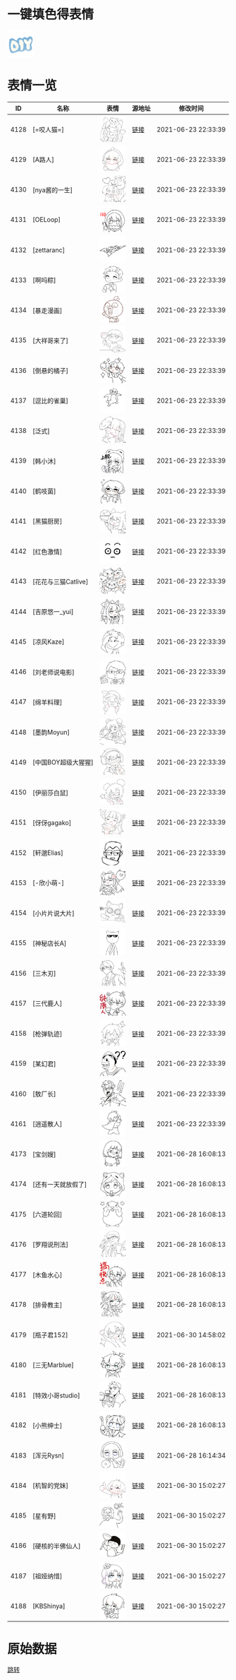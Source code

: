 # 一键填色得表情

<img src="./cover.png" height="60" alt="cover" />

# 表情一览

|ID|名称|表情|源地址|修改时间|
|----|----|----|----|----|
|4128|[=咬人猫=]|<img src="./pic/004128_%5B=咬人猫=%5D.png" height="60" alt="=咬人猫="/>|[链接](http://i0.hdslb.com/bfs/emote/501b605577a969ecf78d392ffb58f48f54a9b860.png)|2021-06-23 22:33:39|
|4129|[A路人]|<img src="./pic/004129_%5BA路人%5D.png" height="60" alt="A路人"/>|[链接](http://i0.hdslb.com/bfs/emote/05340904f6c9a6886bce2275733057f2aba73ba5.png)|2021-06-23 22:33:39|
|4130|[nya酱的一生]|<img src="./pic/004130_%5Bnya酱的一生%5D.png" height="60" alt="nya酱的一生"/>|[链接](http://i0.hdslb.com/bfs/emote/6e93a8b348c256734fd0ff740d2326f09590ad38.png)|2021-06-23 22:33:39|
|4131|[OELoop]|<img src="./pic/004131_%5BOELoop%5D.png" height="60" alt="OELoop"/>|[链接](http://i0.hdslb.com/bfs/emote/a5daf88ba85c14b5914556a68368a0d784172f37.png)|2021-06-23 22:33:39|
|4132|[zettaranc]|<img src="./pic/004132_%5Bzettaranc%5D.png" height="60" alt="zettaranc"/>|[链接](http://i0.hdslb.com/bfs/emote/e0c0accce5b265b0cb8fe6bff363e7890486d02e.png)|2021-06-23 22:33:39|
|4133|[啊吗粽]|<img src="./pic/004133_%5B啊吗粽%5D.png" height="60" alt="啊吗粽"/>|[链接](http://i0.hdslb.com/bfs/emote/8cf44ef680737b1b72bf7ee391b2a821e589c062.png)|2021-06-23 22:33:39|
|4134|[暴走漫画]|<img src="./pic/004134_%5B暴走漫画%5D.png" height="60" alt="暴走漫画"/>|[链接](http://i0.hdslb.com/bfs/emote/897b6a446841ad96a1a691bd769cb1fb4c9cc75b.png)|2021-06-23 22:33:39|
|4135|[大祥哥来了]|<img src="./pic/004135_%5B大祥哥来了%5D.png" height="60" alt="大祥哥来了"/>|[链接](http://i0.hdslb.com/bfs/emote/facfe16e5f97cdf1f1c4717373ccdd8a44223e53.png)|2021-06-23 22:33:39|
|4136|[倒悬的橘子]|<img src="./pic/004136_%5B倒悬的橘子%5D.png" height="60" alt="倒悬的橘子"/>|[链接](http://i0.hdslb.com/bfs/emote/99961c4b9be5e5ef46df7637b2b00f98d1d02f5d.png)|2021-06-23 22:33:39|
|4137|[逗比的雀巢]|<img src="./pic/004137_%5B逗比的雀巢%5D.png" height="60" alt="逗比的雀巢"/>|[链接](http://i0.hdslb.com/bfs/emote/020573f51e7c6f0dc510cbcb37d7c35adb60fd37.png)|2021-06-23 22:33:39|
|4138|[泛式]|<img src="./pic/004138_%5B泛式%5D.png" height="60" alt="泛式"/>|[链接](http://i0.hdslb.com/bfs/emote/8b0951bd4aed05b8b5e1bcb6b1cb8ab3bf36936f.png)|2021-06-23 22:33:39|
|4139|[韩小沐]|<img src="./pic/004139_%5B韩小沐%5D.png" height="60" alt="韩小沐"/>|[链接](http://i0.hdslb.com/bfs/emote/f00d7f7085b1b46fe403ee7e74f34d35ea4b2dbf.png)|2021-06-23 22:33:39|
|4140|[鹤吱菌]|<img src="./pic/004140_%5B鹤吱菌%5D.png" height="60" alt="鹤吱菌"/>|[链接](http://i0.hdslb.com/bfs/emote/dbccb9eef6adebf812cedba574339eca19d8008f.png)|2021-06-23 22:33:39|
|4141|[黑猫厨房]|<img src="./pic/004141_%5B黑猫厨房%5D.png" height="60" alt="黑猫厨房"/>|[链接](http://i0.hdslb.com/bfs/emote/6b6ab61163819e4bf1d0b13b50ddda538734eb42.png)|2021-06-23 22:33:39|
|4142|[红色激情]|<img src="./pic/004142_%5B红色激情%5D.png" height="60" alt="红色激情"/>|[链接](http://i0.hdslb.com/bfs/emote/fa14dacad5572576c4847b6692d7a6ec4da5fc3f.png)|2021-06-23 22:33:39|
|4143|[花花与三猫Catlive]|<img src="./pic/004143_%5B花花与三猫Catlive%5D.png" height="60" alt="花花与三猫Catlive"/>|[链接](http://i0.hdslb.com/bfs/emote/9b943b011081eee61a6fccfcd58b00fd067408f7.png)|2021-06-23 22:33:39|
|4144|[吉原悠一_yui]|<img src="./pic/004144_%5B吉原悠一_yui%5D.png" height="60" alt="yui"/>|[链接](http://i0.hdslb.com/bfs/emote/f503006e38ffe4e5e4fdeb0a9eed675c3c16ed97.png)|2021-06-23 22:33:39|
|4145|[凉风Kaze]|<img src="./pic/004145_%5B凉风Kaze%5D.png" height="60" alt="凉风Kaze"/>|[链接](http://i0.hdslb.com/bfs/emote/a9f351b873a19185f7e5656008f2a78a8782ff83.png)|2021-06-23 22:33:39|
|4146|[刘老师说电影]|<img src="./pic/004146_%5B刘老师说电影%5D.png" height="60" alt="刘老师说电影"/>|[链接](http://i0.hdslb.com/bfs/emote/72313682138367c36e850894d71ab023aaf49f22.png)|2021-06-23 22:33:39|
|4147|[绵羊料理]|<img src="./pic/004147_%5B绵羊料理%5D.png" height="60" alt="绵羊料理"/>|[链接](http://i0.hdslb.com/bfs/emote/f1a0c0abcb3eb46df46f72fe077f096505ebb90e.png)|2021-06-23 22:33:39|
|4148|[墨韵Moyun]|<img src="./pic/004148_%5B墨韵Moyun%5D.png" height="60" alt="墨韵Moyun"/>|[链接](http://i0.hdslb.com/bfs/emote/5c41ff3c04c6713d3ec3708f465bc85a4559b9f2.png)|2021-06-23 22:33:39|
|4149|[中国BOY超级大猩猩]|<img src="./pic/004149_%5B中国BOY超级大猩猩%5D.png" height="60" alt="中国BOY超级大猩猩"/>|[链接](http://i0.hdslb.com/bfs/emote/b6fd0d9b350b182007cdf72c95f782a0c358b59e.png)|2021-06-23 22:33:39|
|4150|[伊丽莎白鼠]|<img src="./pic/004150_%5B伊丽莎白鼠%5D.png" height="60" alt="伊丽莎白鼠"/>|[链接](http://i0.hdslb.com/bfs/emote/fcdf132ae78f39547308b7b429594a3ade5b8f14.png)|2021-06-23 22:33:39|
|4151|[伢伢gagako]|<img src="./pic/004151_%5B伢伢gagako%5D.png" height="60" alt="伢伢gagako"/>|[链接](http://i0.hdslb.com/bfs/emote/6fed92bc256ad0d2ddd316b4f76f944e1842e530.png)|2021-06-23 22:33:39|
|4152|[轩邈Elias]|<img src="./pic/004152_%5B轩邈Elias%5D.png" height="60" alt="轩邈Elias"/>|[链接](http://i0.hdslb.com/bfs/emote/dd767cf386d503bfa6e8d271863f76c906282e12.png)|2021-06-23 22:33:39|
|4153|[-欣小萌-]|<img src="./pic/004153_%5B-欣小萌-%5D.png" height="60" alt="-欣小萌-"/>|[链接](http://i0.hdslb.com/bfs/emote/dc17e741a5b2f3f0ce30c0210f2cbd9a81c809ec.png)|2021-06-23 22:33:39|
|4154|[小片片说大片]|<img src="./pic/004154_%5B小片片说大片%5D.png" height="60" alt="小片片说大片"/>|[链接](http://i0.hdslb.com/bfs/emote/9f4b8eb2215c31b9b2d00ad9c9ac54b8e8a0506b.png)|2021-06-23 22:33:39|
|4155|[神秘店长A]|<img src="./pic/004155_%5B神秘店长A%5D.png" height="60" alt="神秘店长A"/>|[链接](http://i0.hdslb.com/bfs/emote/fd8c0739ce83e9ff31354d4ad87ee86d435a756d.png)|2021-06-23 22:33:39|
|4156|[三木刃]|<img src="./pic/004156_%5B三木刃%5D.png" height="60" alt="三木刃"/>|[链接](http://i0.hdslb.com/bfs/emote/eca4cd1fd4255972ed7596248877fcf862abe906.png)|2021-06-23 22:33:39|
|4157|[三代鹿人]|<img src="./pic/004157_%5B三代鹿人%5D.png" height="60" alt="三代鹿人"/>|[链接](http://i0.hdslb.com/bfs/emote/a4ebfdcca033802079f74c7959cbb980f06b432e.png)|2021-06-23 22:33:39|
|4158|[枪弹轨迹]|<img src="./pic/004158_%5B枪弹轨迹%5D.png" height="60" alt="枪弹轨迹"/>|[链接](http://i0.hdslb.com/bfs/emote/a6deb7c69b87c402fe8964790a746cefb818fca7.png)|2021-06-23 22:33:39|
|4159|[某幻君]|<img src="./pic/004159_%5B某幻君%5D.png" height="60" alt="某幻君"/>|[链接](http://i0.hdslb.com/bfs/emote/aae0e88095d3fff6bccbc25a12202fe709a38b8e.png)|2021-06-23 22:33:39|
|4160|[敖厂长]|<img src="./pic/004160_%5B敖厂长%5D.png" height="60" alt="敖厂长"/>|[链接](http://i0.hdslb.com/bfs/emote/594973aec8d5bd13ee6dc0624b75c6cccf44e26d.png)|2021-06-23 22:33:39|
|4161|[逍遥散人]|<img src="./pic/004161_%5B逍遥散人%5D.png" height="60" alt="逍遥散人"/>|[链接](http://i0.hdslb.com/bfs/emote/1b2695f13ddef92b0e75e4e20d5ef13346585e1b.png)|2021-06-23 22:33:39|
|4173|[宝剑嫂]|<img src="./pic/004173_%5B宝剑嫂%5D.png" height="60" alt="宝剑嫂"/>|[链接](http://i0.hdslb.com/bfs/emote/066ca4489d70fb8eda97f63d2910bf85bfcb2afc.png)|2021-06-28 16:08:13|
|4174|[还有一天就放假了]|<img src="./pic/004174_%5B还有一天就放假了%5D.png" height="60" alt="还有一天就放假了"/>|[链接](http://i0.hdslb.com/bfs/emote/c3021d4fa34bdbfa38df208e298e84704f7e20a3.png)|2021-06-28 16:08:13|
|4175|[六道轮回]|<img src="./pic/004175_%5B六道轮回%5D.png" height="60" alt="六道轮回"/>|[链接](http://i0.hdslb.com/bfs/emote/651dbc31d2f286d3ffd7f27bb3f00f9784ba0875.png)|2021-06-28 16:08:13|
|4176|[罗翔说刑法]|<img src="./pic/004176_%5B罗翔说刑法%5D.png" height="60" alt="罗翔说刑法"/>|[链接](http://i0.hdslb.com/bfs/emote/1a5bb38e25474cd8842f111994ef5f11e0df4313.png)|2021-06-28 16:08:13|
|4177|[木鱼水心]|<img src="./pic/004177_%5B木鱼水心%5D.png" height="60" alt="木鱼水心"/>|[链接](http://i0.hdslb.com/bfs/emote/78ef6ffa67f4311ec6326cd46029e854dd712d0e.png)|2021-06-28 16:08:13|
|4178|[排骨教主]|<img src="./pic/004178_%5B排骨教主%5D.png" height="60" alt="排骨教主"/>|[链接](http://i0.hdslb.com/bfs/emote/a5099d56e8351033751d780b7889067ede107b71.png)|2021-06-28 16:08:13|
|4179|[瓶子君152]|<img src="./pic/004179_%5B瓶子君152%5D.png" height="60" alt="瓶子君152"/>|[链接](http://i0.hdslb.com/bfs/emote/f25e63c2fc122c2288bd4cc85126da7ca736051c.png)|2021-06-30 14:58:02|
|4180|[三无Marblue]|<img src="./pic/004180_%5B三无Marblue%5D.png" height="60" alt="三无Marblue"/>|[链接](http://i0.hdslb.com/bfs/emote/1e2a42ab730b7eb2f72a9168c66bae504d9c910e.png)|2021-06-28 16:08:13|
|4181|[特效小哥studio]|<img src="./pic/004181_%5B特效小哥studio%5D.png" height="60" alt="特效小哥studio"/>|[链接](http://i0.hdslb.com/bfs/emote/ff4b0888fa2ca21167ba5ecf9b2563713f2a92cb.png)|2021-06-28 16:08:13|
|4182|[小熊绅士]|<img src="./pic/004182_%5B小熊绅士%5D.png" height="60" alt="小熊绅士"/>|[链接](http://i0.hdslb.com/bfs/emote/6fe301b610618d8c1f2a9db76930a8fd0b5a0f81.png)|2021-06-28 16:08:13|
|4183|[浑元Rysn]|<img src="./pic/004183_%5B浑元Rysn%5D.png" height="60" alt="浑元Rysn"/>|[链接](http://i0.hdslb.com/bfs/emote/fc25b5b2f0fb864055ba321d5ac2877ea60ad284.png)|2021-06-28 16:14:34|
|4184|[机智的党妹]|<img src="./pic/004184_%5B机智的党妹%5D.png" height="60" alt="机智的党妹"/>|[链接](http://i0.hdslb.com/bfs/emote/e5c4c0a3591bdab00f627d28c9961339ee0f3b2c.png)|2021-06-30 15:02:27|
|4185|[星有野]|<img src="./pic/004185_%5B星有野%5D.png" height="60" alt="星有野"/>|[链接](http://i0.hdslb.com/bfs/emote/cf7249f2afc7ca164b90d47db238237ad49f9c55.png)|2021-06-30 15:02:27|
|4186|[硬核的半佛仙人]|<img src="./pic/004186_%5B硬核的半佛仙人%5D.png" height="60" alt="硬核的半佛仙人"/>|[链接](http://i0.hdslb.com/bfs/emote/167e97dd9fb6cb2437c52c707ec7a39b97c87ec0.png)|2021-06-30 15:02:27|
|4187|[祖娅纳惜]|<img src="./pic/004187_%5B祖娅纳惜%5D.png" height="60" alt="祖娅纳惜"/>|[链接](http://i0.hdslb.com/bfs/emote/7d097df3ebc5fb08ef9b92ffe38968dcdc9814ad.png)|2021-06-30 15:02:27|
|4188|[KBShinya]|<img src="./pic/004188_%5BKBShinya%5D.png" height="60" alt="KBShinya"/>|[链接](http://i0.hdslb.com/bfs/emote/94cf29dfc859b04315b74b02bc66217999bd86b9.png)|2021-06-30 15:02:27|

# 原始数据

[跳转](./raw.json)

